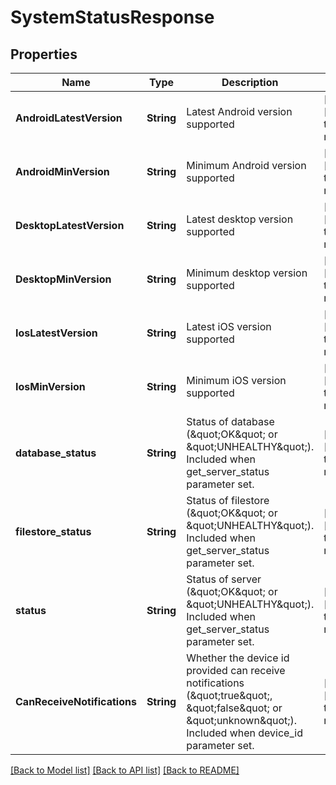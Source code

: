 # SystemStatusResponse


## Properties
Name | Type | Description | Notes
------------ | ------------- | ------------- | -------------
**AndroidLatestVersion** | **String** | Latest Android version supported | [optional] [default to nothing]
**AndroidMinVersion** | **String** | Minimum Android version supported | [optional] [default to nothing]
**DesktopLatestVersion** | **String** | Latest desktop version supported | [optional] [default to nothing]
**DesktopMinVersion** | **String** | Minimum desktop version supported | [optional] [default to nothing]
**IosLatestVersion** | **String** | Latest iOS version supported | [optional] [default to nothing]
**IosMinVersion** | **String** | Minimum iOS version supported | [optional] [default to nothing]
**database_status** | **String** | Status of database (\&quot;OK\&quot; or \&quot;UNHEALTHY\&quot;). Included when get_server_status parameter set. | [optional] [default to nothing]
**filestore_status** | **String** | Status of filestore (\&quot;OK\&quot; or \&quot;UNHEALTHY\&quot;). Included when get_server_status parameter set. | [optional] [default to nothing]
**status** | **String** | Status of server (\&quot;OK\&quot; or \&quot;UNHEALTHY\&quot;). Included when get_server_status parameter set. | [optional] [default to nothing]
**CanReceiveNotifications** | **String** | Whether the device id provided can receive notifications (\&quot;true\&quot;, \&quot;false\&quot; or \&quot;unknown\&quot;). Included when device_id parameter set. | [optional] [default to nothing]


[[Back to Model list]](../README.md#models) [[Back to API list]](../README.md#api-endpoints) [[Back to README]](../README.md)


